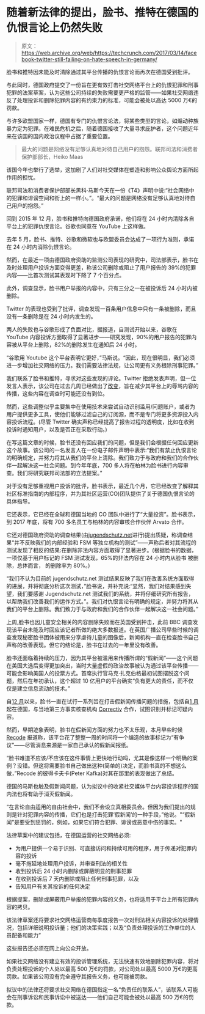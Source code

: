 # 随着新法律的提出，脸书、推特在德国的仇恨言论上仍然失败

> 原文：<https://web.archive.org/web/https://techcrunch.com/2017/03/14/facebook-twitter-still-failing-on-hate-speech-in-germany/>

脸书和推特因未能及时清除通过其平台传播的仇恨言论而再次在德国受到批评。

与此同时，德国政府提交了一份旨在更有效打击社交网络平台上的仇恨犯罪和刑事犯罪的法案草案，认为这些公司持续的失败需要更严格的监管——如果社交网络违反了处理投诉和删除犯罪内容的有约束力的标准，可能会被处以高达 5000 万€的罚款。

与许多欧盟国家一样，德国有专门的仇恨言论法，将某些类型的言论，如煽动种族暴力定为犯罪。在难民危机之后，随着德国接收了大量寻求庇护者，这个问题近年来在该国的国内政治议程中占据了重要位置。

> 最大的问题是网络没有足够认真地对待自己用户的抱怨。联邦司法和消费者保护部部长，Heiko Maas

该国今年也举行了选举，这加剧了人们对社交媒体在塑造和影响公众舆论方面所起作用的担忧。

联邦司法和消费者保护部部长黑科·马斯今天在一份《T4》声明中说:“社会网络中的犯罪和诽谤空间和街上的一样小。”。“最大的问题是网络没有足够认真地对待自己用户的抱怨。”

回到 2015 年 12 月，脸书和推特向德国政府承诺，他们将在 24 小时内清除各自平台上的犯罪仇恨言论。谷歌也同意在 YouTube 上这样做。

去年 5 月，脸书、推特、谷歌和微软也与欧盟委员会达成了一项行为准则，承诺在 24 小时内消除仇恨言论。

然而，在最近一项由德国政府资助的监测公司表现的研究中，司法部表示，脸书在及时处理用户投诉方面变得更差，称该公司删除或阻止了用户报告的 39%的犯罪内容——比首次测试其表现时下降了 7 个百分点。

此外，调查显示，脸书用户举报的内容中，只有三分之一在被投诉后 24 小时内被删除。

Twitter 的表现也受到了批评，调查发现一百条用户信息中只有一条被删除，而且没有一条删除是在 24 小时内发生的。

两人的失败也与谷歌形成了负面对比，据报道，自测试开始以来，谷歌在 YouTube 内容投诉方面取得了显著进步——研究发现，90%的用户报告的犯罪内容被从平台上删除，82%的删除发生在通知后 24 小时。

“谷歌用 Youtube 这个平台表明它更好，”马斯说。“因此，现在很明显，我们必须进一步增加社交网络的压力。我们需要法律法规，让公司更有义务根除刑事犯罪。”

我们联系了脸书和推特，寻求对这些发现的评论。Twitter 拒绝发表声明，但一位发言人表示，该公司在过去几周已经做出了[改变](https://web.archive.org/web/20221016163114/https://beta.techcrunch.com/2017/03/01/twitter-adds-more-anti-abuse-measures-focused-on-banning-accounts-silencing-bullying/)，旨在减少其平台上的辱骂内容的传播，这些内容在调查时可能还没有到位。

然而，这些调整似乎主要集中在使用技术来尝试自动识别滥用/问题账户，或者为用户提供更多工具，使他们能够过滤自己的订阅源，而不是专门将更多资源投入内容投诉流程。(尽管 Twitter 确实声称已经提高了报告过程的透明度，比如在收到投诉时通知用户，以及是否正在采取行动。)

在写这篇文章的时候，脸书还没有回应我们的问题，但是我们会根据任何回应更新这个故事。该公司的一名发言人在一份电子邮件声明中表示:“我们有禁止仇恨言论的明确规定，并努力将其从我们的平台上清除。我们致力于与政府和我们的合作伙伴一起解决这一社会问题。到今年年底，700 多人将在柏林为脸书进行内容审查。我们将研究联邦司法部的立法提案。”

对于没有足够重视用户投诉的批评，脸书表示，最近几个月，它已经改变了解释其社区标准指南的内部程序，并为其社区运营(CO)团队提供了关于德国仇恨言论的具体指导。

它还表示，它已经在全球和德国当地的 CO 团队中进行了“大量投资”。脸书表示，到 2017 年底，将有 700 多名员工与柏林的内容审核合作伙伴 Arvato 合作。

它还对德国政府资助的调查结果(由[jugendschutz.net](https://web.archive.org/web/20221016163114/http://jugendschutz.net/)进行)提出质疑，称调查结果“并不反映我们的内部经验和 FSM 等独立机构的测试”——声称后者对其流程的测试发现了相反的结果:在删除非法内容方面取得了显著进步。(根据脸书的数据，一项仅基于用户标记的 FSM 测试发现，65%的非法内容在 24 小时内从脸书 被删除，总体而言， 的删除率为 80%。)

“我们不认为目前的 jugendschutz.net 测试结果反映了我们在改善系统方面取得的进展，并将彻底分析这次测试，”脸书说，并补充说:“显然，我们对结果感到失望，我们要感谢 Jugendschutz.net 测试我们的系统，并将仔细研究所有报告，以帮助我们改善我们的运作方式。”。我们对仇恨言论有明确的规定，并努力将其从我们的平台上删除。我们致力于与政府和我们的合作伙伴一起解决这一社会问题。”

上周,脸书也因儿童安全相关的内容删除失败而在英国受到抨击，此前 BBC 调查发现该平台未能及时回应该记者所做的绝大多数报道。在英国广播公司早些时候的调查发现秘密脸书团体被用来分享虐待儿童的图像后，新闻机构一直在检查脸书自己声称的改善表现。但它的结论是，脸书在过去的一年里没有改善。

脸书还面临着持续的压力，因为其平台被滥用来传播所谓的“假新闻”——这个问题在美国大选后变得更加突出，当时大量虚假的政治故事被认为通过该平台传播——可能会影响美国人的投票方式。首席执行官马克·扎克伯格最初试图摆脱这个问题，然后在年初承认，这个超过 10 亿用户的平台确实“负有更大的责任，而不仅仅是建立信息流动的技术。”

自[12 月](https://web.archive.org/web/20221016163114/https://beta.techcrunch.com/2016/12/15/facebook-now-flags-and-down-ranks-fake-news-with-help-from-outside-fact-checkers/)以来，脸书一直在试行一系列旨在打击假新闻传播问题的措施，包括自[1 月](https://web.archive.org/web/20221016163114/https://beta.techcrunch.com/2017/01/16/facebook-takes-its-fake-news-fight-to-germany/)起在德国，与当地第三方事实核查机构 [Correctiv](https://web.archive.org/web/20221016163114/https://correctiv.org/) 合作，试图识别并标记可疑内容。

然而，早期迹象表明，脸书在假新闻方面的努力也不太乐观，本月早些时候 [Recode](https://web.archive.org/web/20221016163114/http://www.recode.net/2017/3/4/14816254/facebook-fake-news-disputed-trump-snopes-politifact-seattle-tribune) 报道称，该平台花了整整一周的时间将一个编造的故事标记为“有争议”——尽管消息来源是一家自己承认的假新闻报纸。

“脸书难道不应该/不应该在这件事情上更快地行动吗，尤其是像这样一个明确的案例？没错。但这将需要脸书自己做出这种(简单的)决定，而脸书真的不想这么做，”Recode 的彼得卡夫卡(Peter Kafka)对其在那里的表现做出了总结。

德国的马斯也触及假新闻问题，认为拟议中的收紧社交媒体平台内容投诉程序的国内法也将有助于消灭假新闻。

“在言论自由适用的自由社会中，我们不会设立真相委员会。但因为我们提出的规则是针对犯罪内容的传播，它们也是打击犯罪‘假新闻’的一种手段，”他说。"“假新闻”是要受到惩罚的，例如，如果它们符合犯罪、诽谤或恶意中伤的事实。"

法律草案中的建议包括，在德国运营的社交网络必须:

*   为用户提供一个易于识别、可直接访问和持续可用的程序，用于传递对犯罪内容的投诉
*   毫不拖延地处理用户投诉，并审查刑法的相关性
*   收到投诉后 24 小时内删除或屏蔽明显的刑事犯罪
*   在收到投诉后 7 天内删除或阻止任何刑事犯罪，以及
*   告知用户有关其投诉的任何决定

根据提案，删除或屏蔽用户举报的犯罪内容的义务，也将适用于平台上所有犯罪内容的拷贝。

该法律草案还将要求社交网络运营商每季度报告一次对刑法相关内容投诉的处理情况，包括详细说明投诉量；他们的决策实践；以及“负责处理投诉的工作单位的人员配备和能力”

这些报告还必须在网上向公众开放。

如果社交网络没有建立有效的投诉管理系统，无法快速有效地删除犯罪内容，将对负责处理投诉的个人处以最高 500 万€的罚款，对公司处以最高 5000 万€的更高罚款。如果该公司没有完全遵守其报告义务，也可能被罚款。

拟议中的法律还将要求社交网络在德国指定一名“负责任的联系人”，该联系人可能会在刑事诉讼和民事诉讼中被送达——他们自己可能会被处以最高 500 万€的罚款。